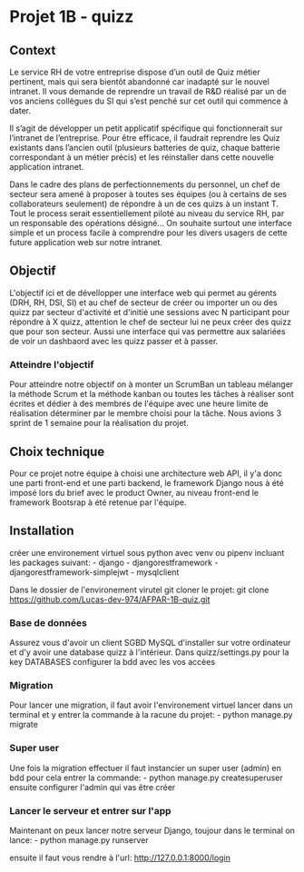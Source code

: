 # Projet 1B - quizz

## Context
Le service RH de votre entreprise dispose d’un outil de Quiz métier pertinent, mais qui sera bientôt abandonné car inadapté sur le nouvel intranet. Il vous demande de reprendre un travail de R&D réalisé par un de vos anciens collègues du SI qui s’est penché sur cet outil qui commence à dater.

Il s’agit de développer un petit applicatif spécifique qui fonctionnerait sur l’intranet de l’entreprise. Pour être efficace, il faudrait reprendre les Quiz existants dans l’ancien outil (plusieurs batteries de quiz, chaque batterie correspondant à un métier précis) et les réinstaller dans cette nouvelle application intranet.

Dans le cadre des plans de perfectionnements du personnel, un chef de secteur sera amené à proposer à toutes ses équipes (ou à certains de ses collaborateurs seulement) de répondre à un de ces quizs à un instant T. Tout le process serait essentiellement piloté au niveau du service RH, par un responsable des opérations désigné… On souhaite surtout une interface simple et un process facile à comprendre pour les divers usagers de cette future application web sur notre intranet.

## Objectif
L'objectif ici et de dévellopper une interface web qui permet au gérents (DRH, RH, DSI, SI) et au chef de secteur de créer ou importer un ou des quizz par secteur d'activité et d'initié une sessions avec N participant pour répondre à X quizz, attention le chef de secteur lui ne peux créer des quizz que pour son secteur.
Aussi une interface qui vas permettre aux salariées de voir un dashbaord avec les quizz passer et à passer.

### Atteindre l'objectif
Pour atteindre notre objectif on à monter un ScrumBan un tableau mélanger la méthode Scrum et la méthode kanban ou toutes les tâches à réaliser sont écrites et dédier à des membres de l'équipe avec une heure limite de réalisation déterminer par le membre choisi pour la tâche. Nous avions 3 sprint de 1 semaine pour la réalisation du projet.

## Choix technique 
Pour ce projet notre équipe à choisi une architecture web API, il y'a donc une parti front-end et une parti backend,
le framework Django nous à été imposé lors du brief avec le product Owner,
au niveau front-end le framework Bootsrap à été retenue par l'équipe.



## Installation
créer une environement virtuel sous python avec venv ou pipenv incluant les packages suivant:
    - django
    - djangorestframework
    - djangorestframework-simplejwt
    - mysqlclient


Dans le dossier de l'environement virutel git cloner le projet: git clone https://github.com/Lucas-dev-974/AFPAR-1B-quiz.git

### Base de données
Assurez vous d'avoir un client SGBD MySQL d'installer sur votre ordinateur et d'y avoir une database quizz à l'intérieur.
Dans quizz/settings.py pour la key DATABASES configurer la bdd avec les vos accèes

### Migration 
Pour lancer une migration, il faut avoir l'environement virtuel lancer dans un terminal et y entrer la commande à la racune du projet:
    - python manage.py migrate

### Super user
Une fois la migration effectuer il faut instancier un super user (admin) en bdd pour cela entrer la commande:
    - python manage.py createsuperuser
ensuite configurer l'admin qui vas être créer

### Lancer le serveur et entrer sur l'app
Maintenant on peux lancer notre serveur Django, toujour dans le terminal on lance:
    - python manage.py runserver

ensuite il faut vous rendre à l'url: http://127.0.0.1:8000/login
